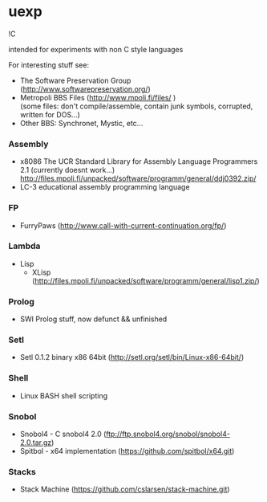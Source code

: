 # uexp
!C

intended for experiments with non C style languages

For interesting stuff see:
* The Software Preservation Group (http://www.softwarepreservation.org/)
* Metropoli BBS Files (http://www.mpoli.fi/files/ )                 
   (some files: don't compile/assemble, contain junk symbols, corrupted, written for DOS...)
* Other BBS: Synchronet, Mystic, etc...

### Assembly
* x8086 The UCR Standard Library for Assembly Language Programmers 2.1  (currently doesnt work...)
    http://files.mpoli.fi/unpacked/software/programm/general/ddj0392.zip/
* LC-3 educational assembly programming language

### FP
* FurryPaws (http://www.call-with-current-continuation.org/fp/)

### Lambda 
* Lisp  
  * XLisp (http://files.mpoli.fi/unpacked/software/programm/general/lisp1.zip/)

### Prolog
* SWI Prolog stuff, now defunct && unfinished

### Setl 
* Setl 0.1.2 binary x86 64bit   (http://setl.org/setl/bin/Linux-x86-64bit/)

### Shell
* Linux BASH shell scripting

### Snobol
* Snobol4 - C snobol4 2.0       (ftp://ftp.snobol4.org/snobol/snobol4-2.0.tar.gz)
* Spitbol - x64 implementation  (https://github.com/spitbol/x64.git)

### Stacks
* Stack Machine  (https://github.com/cslarsen/stack-machine.git)